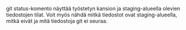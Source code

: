 git status-komento näyttää työstetyn kansion ja staging-alueella olevien tiedostojen tilat.
Voit myös nähdä mitkä tiedostot ovat staging-alueella, mitkä eivät ja mitä tiedostoja git ei seuraa.
